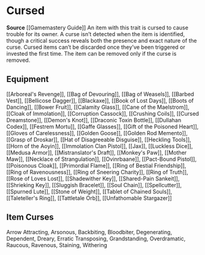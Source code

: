 ﻿---
id: '274'
name: Cursed
rarity: Common
source: '[[DATABASE/source/Gamemastery Guide|Gamemastery Guide]]'
trait:
- Cursed
type: Trait

---
# Cursed

**Source** [[Gamemastery Guide]]
 An item with this trait is cursed to cause trouble for its owner. A curse isn’t detected when the item is identified, though a critical success reveals both the presence and exact nature of the curse. Cursed items can’t be discarded once they’ve been triggered or invested the first time. The item can be removed only if the curse is removed.

## Equipment

[[Arboreal's Revenge]], [[Bag of Devouring]], [[Bag of Weasels]], [[Barbed Vest]], [[Bellicose Dagger]], [[Blackaxe]], [[Book of Lost Days]], [[Boots of Dancing]], [[Bower Fruit]], [[Calamity Glass]], [[Cane of the Maelstrom]], [[Cloak of Immolation]], [[Corruption Cassock]], [[Crushing Coils]], [[Cursed Dreamstone]], [[Demon's Knot]], [[Draconic Toxin Bottle]], [[Dullahan Codex]], [[Festrem Mortu]], [[Gaffe Glasses]], [[Gift of the Poisoned Heart]], [[Gloves of Carelessness]], [[Golden Goose]], [[Golden Rod Memento]], [[Grasp of Droskar]], [[Hat of Disagreeable Disguise]], [[Heckling Tools]], [[Horn of the Aoyin]], [[Immolation Clan Pistol]], [[Jax]], [[Luckless Dice]], [[Medusa Armor]], [[Mistranslator's Draft]], [[Monkey's Paw]], [[Mother Maw]], [[Necklace of Strangulation]], [[Ovinrbaane]], [[Pact-Bound Pistol]], [[Poisonous Cloak]], [[Primordial Flame]], [[Ring of Bestial Friendship]], [[Ring of Ravenousness]], [[Ring of Sneering Charity]], [[Ring of Truth]], [[Rose of Loves Lost]], [[Shadewither Key]], [[Shared-Pain Sankeit]], [[Shrieking Key]], [[Sluggish Bracelet]], [[Soul Chain]], [[Spellcutter]], [[Spurned Lute]], [[Stone of Weight]], [[Tablet of Chained Souls]], [[Taleteller's Ring]], [[Tattletale Orb]], [[Unfathomable Stargazer]]

## Item Curses

Arrow Attracting, Arsonous, Backbiting, Bloodbiter, Degenerating, Dependent, Dreary, Erratic Transposing, Grandstanding, Overdramatic, Raucous, Ravenous, Staining, Withering